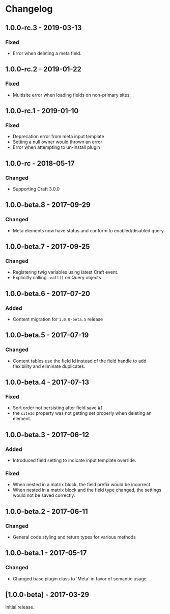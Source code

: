 Changelog
=========
## 1.0.0-rc.3 - 2019-03-13
### Fixed
- Error when deleting a meta field.

## 1.0.0-rc.2 - 2019-01-22
### Fixed
- Multisite error when loading fields on non-primary sites.

## 1.0.0-rc.1 - 2019-01-10
### Fixed
- Deprecation error from meta input template
- Setting a null owner would thrown an error
- Error when attempting to un-install plugin

## 1.0.0-rc - 2018-05-17
### Changed
- Supporting Craft 3.0.0

## 1.0.0-beta.8 - 2017-09-29
### Changed
- Meta elements now have status and conform to enabled/disabled query.

## 1.0.0-beta.7 - 2017-09-25
### Changed
- Registering twig variables using latest Craft event.
- Explicitly calling `->all()` on Query objects

## 1.0.0-beta.6 - 2017-07-20
### Added
- Content migration for `1.0.0-beta.5` release

## 1.0.0-beta.5 - 2017-07-19
### Changed
- Content tables use the field Id instead of the field handle to add flexibility and eliminate duplicates.

## 1.0.0-beta.4 - 2017-07-13
### Fixed
- Sort order not persisting after field save [#1](https://github.com/flipboxfactory/meta/issues/1)
- the `siteId` property was not getting set properly when deleting an element.

## 1.0.0-beta.3 - 2017-06-12
### Added
- Introduced field setting to indicate input template override.

### Fixed
- When nested in a matrix block, the field prefix would be incorrect
- When nested in a matrix block and the field type changed, the settings would not be saved correctly. 

## 1.0.0-beta.2 - 2017-06-11
### Changed
- General code styling and return types for various methods

## 1.0.0-beta.1 - 2017-05-17
### Changed
- Changed base plugin class to 'Meta' in favor of semantic usage

## [1.0.0-beta] - 2017-03-29
Initial release.
